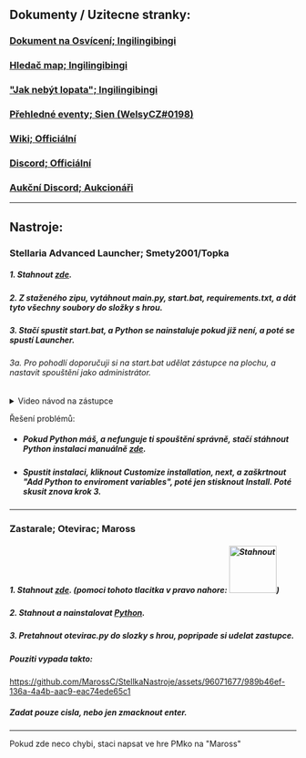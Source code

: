 ## Dokumenty / Uzitecne stranky:

### **[Dokument na Osvícení; Ingilingibingi](https://docs.google.com/document/d/1afPbFuS__nOqGtFhC083u6rACrxQP9raEN7OBCRNXk4)**

### **[Hledač map; Ingilingibingi](https://osviceni-stellarka.rf.gd)**

### **["Jak nebýt lopata"; Ingilingibingi](https://docs.google.com/spreadsheets/d/1mdnjowAJxLNGDx-habAXJ2iylFDcnLQa1HkoCkDiNwg)**

### **[Přehledné eventy; Sien (WelsyCZ#0198)](https://eventy.g6.cz/)**

### **[Wiki; Officiální](https://wiki.stellaria.me/)**

### **[Discord; Officiální](https://discord.gg/invite/MFqTuKvTkv)**

### **[Aukční Discord; Aukcionáři](https://discord.gg/Kv2hFrTwCs)**
---
## Nastroje:

### **Stellaria Advanced Launcher; Smety2001/Topka**
##### 1. Stahnout [zde](https://github.com/Smety2001/Stellaria-Advanced-Launcher/archive/refs/heads/main.zip).

##### 2. Z staženého zipu, vytáhnout main.py, start.bat, requirements.txt, a dát tyto všechny soubory do složky s hrou.

##### 3. Stačí spustit start.bat, a Python se nainstaluje pokud již není, a poté se spustí Launcher.
###### 3a. Pro pohodlí doporučuji si na start.bat udělat zástupce na plochu, a nastavit spouštění jako administrátor.
<details>
  <summary>Video návod na zástupce</summary>
  
https://github.com/MarossC/StellkaNastroje/assets/96071677/b78d1952-6203-4fe4-909d-d0c7b6de0498

</details>

Řešení problémů:
- ##### Pokud Python máš, a nefunguje ti spouštění správně, stačí stáhnout Python instalaci manuálně [zde](https://www.python.org/ftp/python/3.12.3/python-3.12.3-amd64.exe).
- ##### Spustit instalaci, kliknout Customize installation, next, a zaškrtnout "Add Python to enviroment variables", poté jen stisknout Install. Poté skusit znova krok 3.


____
### **Zastarale; Otevirac; Maross**
##### 1. Stahnout [zde](Otevirac/otevirac.py). (pomoci tohoto tlacitka v pravo nahore: <img width="83" alt="Stahnout" src="https://github.com/MarossC/StellkaNastroje/assets/96071677/13c23b80-fe23-4854-878d-b13e84856cde">)

##### 2. Stahnout a nainstalovat [Python](https://www.python.org/ftp/python/3.12.3/python-3.12.3-amd64.exe).

##### 3. Pretahnout otevirac.py do slozky s hrou, popripade si udelat zastupce.

##### Pouziti vypada takto:
https://github.com/MarossC/StellkaNastroje/assets/96071677/989b46ef-136a-4a4b-aac9-eac74ede65c1


##### Zadat pouze cisla, nebo jen zmacknout enter.

---
Pokud zde neco chybi, staci napsat ve hre PMko na "Maross"
